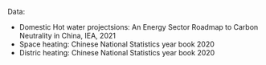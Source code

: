 Data:

- Domestic Hot water projectsions: An Energy Sector Roadmap to Carbon Neutrality in China, IEA, 2021
- Space heating: Chinese National Statistics year book 2020
- Distric heating: Chinese National Statistics year book 2020